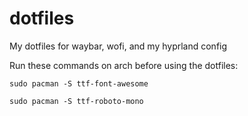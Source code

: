 # dotfiles
My dotfiles for waybar, wofi, and my hyprland config

Run these commands on arch before using the dotfiles:

```
sudo pacman -S ttf-font-awesome
```
```
sudo pacman -S ttf-roboto-mono
```
